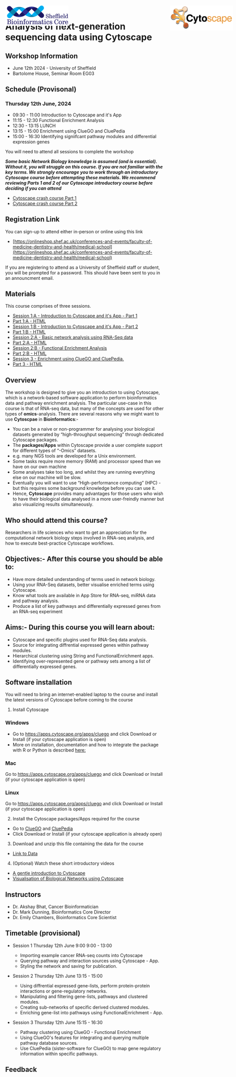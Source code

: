 


# Analysis of next-generation sequencing data using **Cytoscape**



<img src="images/Cytoscape-Logo.png" style="position:absolute;top:40px;right:10px;" width="200" />

<img src="images/logo-sm.png" style="position:absolute;top:40px;center:10px;" width="200" />

## Workshop Information
- June 12th 2024 - University of Sheffield
- Bartolome House, Seminar Room EG03

## Schedule (Provisonal)

### Thursday 12th June, 2024

- 09:30 - 11:00 Introduction to Cytoscape and it's App
- 11:15 - 12:30 Functional Enrichment Analysis
- 12:30 - 13:15 LUNCH
- 13:15 - 15:00 Enrichment using ClueGO and CluePedia
- 15:00 - 16:30 Identifying signiifcant pathway modules and differential expression genes



You will need to attend all sessions to complete the workshop


***Some basic Network Biology knowledge is assumed (and is essential). Without it, you will struggle on this course. If you are not familiar with the key terms. We strongly encourage you to work through an introductory Cytoscape course before attempting these materials. We recommend reviewing Parts 1 and 2 of our Cytoscape introductory course before deciding if you can attend***

- [Cytoscape crash course Part 1](https://a1aks.github.io/Cytoscape_Course/Intro_NetworkBio.nb.html)
- [Cytoscape crash course Part 2](https://a1aks.github.io/Cytoscape_Course/session1a.nb.html) 

## Registration Link

You can sign-up to attend either in-person or online using this link

- [https://onlineshop.shef.ac.uk/conferences-and-events/faculty-of-medicine-dentistry-and-health/medical-school](https://onlineshop.shef.ac.uk/conferences-and-events/faculty-of-medicine-dentistry-and-health/medical-school)

If you are registering to attend as a University of Sheffield staff or student, you will be prompted for a password. This should have been sent to you in an announcment email.



## Materials

This course comprises of three sessions. 
- [Session 1:A - Introduction to Cytoscape and it's App - Part 1](session1a.Rmd)
- [Part 1:A - HTML](session1a.nb.html)
- [Session 1:B - Introduction to Cytoscape and it's App - Part 2](session1b.Rmd)
- [Part 1:B - HTML](session1b.nb.html)
- [Session 2:A - Basic network analysis using RNA-Seq data](session2a.Rmd)
- [Part 2:A - HTML](session2a.nb.html)
- [Session 2:B - Functional Enrichment Analysis](session2b.Rmd)
- [Part 2:B - HTML](session2b.nb.html)
- [Session 3 - Enrichment using ClueGO and CluePedia.](session3.Rmd)
- [Part 3 - HTML](session3.nb.html)



## Overview

The workshop is designed to give you an introduction to using Cytoscape, which is a network-based software application to perform bioinformatics data and pathway enrichment analysis. The particular use-case in this course is that of RNA-seq data, but many of the concepts are used for other types of **omics**-analysis. There are several reasons why we might want to use **Cytoscpae** in **Bioinformatics**:-
* You can be a naive or non-programmer for analysing your biological datasets generated by “high-throughput sequencing” through dedicated Cytoscape packages.
* The **packages/Apps** within Cytoscape provide a user complete support for different types of “-Omics” datasets.
 *	e.g. many NGS tools are developed for a Unix environment.
 * Some tasks require more memory (RAM) and processor speed than we have on our own machine
 * Some analyses take too long, and whilst they are running everything else on our machine will be slow.
 * Eventually you will want to use “High-performance computing” (HPC) - but this requires some background knowledge before you can use it.
* Hence, **Cytoscape** provides many advantages for those users who wish to have their biological data analysed in a more user-freindly manner but also visualizing results simultaneously. 

## Who should attend this course?

Researchers in life sciences who want to get an appreciation for the computational network biology steps involved in RNA-seq analysis, and how to execute best-practice Cytoscape workflows.

## Objectives:- After this course you should be able to:

- Have more detailed understanding of terms used in network biology.
- Using your RNA-Seq datasets, better visualise enriched terms using Cytoscape.
- Know what tools are available in App Store for RNA-seq, miRNA data and pathway analysis.
- Produce a list of key pathways and differentially expressed genes from an RNA-seq experiment 

## Aims:- During this course you will learn about:

- Cytoscape and specific plugins used for RNA-Seq data analysis. 
- Source for integrating diffrential expressed genes within pathway modules. 
- Hierarchical clustering using String and FunctionalEnrichment apps. 
- Identifying over-represented gene or pathway sets among a list of differentially expressed genes. 
    
## Software installation

You will need to bring an internet-enabled laptop to the course and install the latest versions of Cytoscape before coming to the course

1) Install Cytoscape 

### Windows

* Go to https://apps.cytoscape.org/apps/cluego and click Download or Install (if your cytoscape application is open)
* More on installation, documentation and how to integrate the package with R or Python is described [here:](http://www.ici.upmc.fr/cluego/cluegoDocumentation.shtml)


### Mac

Go to https://apps.cytoscape.org/apps/cluego and click Download or Install (if your cytoscape application is open)

### Linux

Go to https://apps.cytoscape.org/apps/cluego and click Download or Install (if your cytoscape application is open)

2) Install the Cytoscape packages/Apps required for the course

* Go to  [ClueGO](https://apps.cytoscape.org/apps/cluego)
  and  [CluePedia](https://apps.cytoscape.org/apps/cluepedia)
* Click Download or Install (if your cytoscape application is already open)

3) Download and unzip this file containing the data for the course

- [Link to Data](https://github.com/a1aks/Cytoscape_Course/tree/0b870086afbc1b678f10f9e9bcf55ec342494660/Data_Files)


4) (Optional) Watch these short introductory videos

- [A gentle introduction to Cytoscape](https://www.youtube.com/watch?v=YH-XXHhrv58)
- [Visualisation of Biological Networks using Cytoscape](https://www.youtube.com/watch?v=sqM7ZLhTJoM&list=PLFQS98nmv__zaNXLUQACQu1dHWjtpToKN&index=3)

## Instructors

- Dr. Akshay Bhat, Cancer Bioinformatician
- Dr. Mark Dunning, Bioinformatics Core Director
- Dr. Emily Chambers, Bioinformatics Core Scientist


## Timetable (provisional)

- Session 1 Thursday 12th June 9:00  9:00 - 13:00
  + Importing example cancer RNA-seq counts into Cytoscape
  + Querying pathway and interaction sources using Cytoscape - App. 
  + Styling the network and saving for publication. 
  
- Session 2 Thursday 12th June 13:15 - 15:00
  + Using diffrential expressed gene-lists, perform protein-protein interactions or gene-regulatory networks. 
  + Manipulating and filtering gene-lists, pathways and clustered modules. 
  + Creating sub-networks of specific derived clustered modules. 
  + Enriching gene-list into pathways using FunctionalEnrichment - App. 
  
- Session 3 Thursday 12th June 15:15 - 16:30
  + Pathway clustering using ClueGO - Functional Enrichment
  + Using ClueGO's features for integrating and querying multiple pathway database sources. 
  + Use CluePedia (sister-software for ClueGO) to map gene regulatory information within specific pathways.
  
## Feedback



